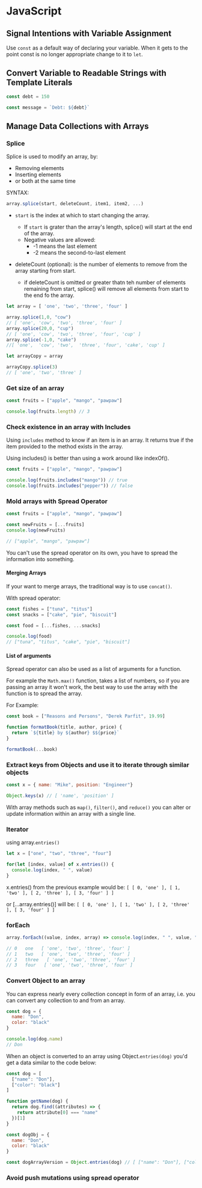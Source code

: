 # JavaScript

## Signal Intentions with Variable Assignment

Use `const` as a default way of declaring your variable. When it gets to the point const is no longer appropriate change to it to `let`.

## Convert Variable to Readable Strings with Template Literals

```js
const debt = 150

const message = `Debt: ${debt}`
```

## Manage Data Collections with Arrays

### Splice

Splice is used to modify an array, by:

- Removing elements
- Inserting elements
- or both at the same time

SYNTAX:

```js
array.splice(start, deleteCount, item1, item2, ...)
```

- `start` is the index at which to start changing the array.
  - If `start` is grater than the array's length, splice() will start at the end of the array.
  - Negative values are allowed:
    - -1 means the last element
    - -2 means the second-to-last element

- deleteCount (optional):
is the number of elements to remove from the array starting from start.
  - if deleteCount is omitted or greater thatn teh number of elements remaining from start, splice() will remove all elements from start to the end fo the array.

```js
let array = [ 'one', 'two', 'three', 'four' ]

array.splice(1,0, "cow")
// [ 'one', 'cow', 'two', 'three', 'four' ]
array.splice(20,0, "cup")
// [ 'one', 'cow', 'two', 'three', 'four', 'cup' ]
array.splice(-1,0, "cake")
//[ 'one',  'cow', 'two',  'three', 'four', 'cake', 'cup' ]

let arrayCopy = array

arrayCopy.splice(3)
// [ 'one', 'two', 'three' ]
```

### Get size of an array

```js
const fruits = ["apple", "mango", "pawpaw"]

console.log(fruits.length) // 3
```

### Check existence in an array with Includes

Using `includes`  method to know if an item is in an array. It returns true if the item provided to the method exists in the array.

Using includes() is better than using a work around like indexOf().

```js
const fruits = ["apple", "mango", "pawpaw"]

console.log(fruits.includes("mango")) // true
console.log(fruits.includes("pepper")) // false
```

### Mold arrays with Spread Operator

```js
const fruits = ["apple", "mango", "pawpaw"]

const newFruits = [...fruits]
console.log(newFruits)

// ["apple", "mango", "pawpaw"]
```

You can't use the spread operator on its own, you have to spread the information into something.

#### Merging Arrays

If your want to merge arrays, the traditional way is to use `concat()`.

With spread operator:

```js
const fishes = ["tuna", "titus"]
const snacks = ["cake", "pie", "biscuit"]

const food = [...fishes, ...snacks]

console.log(food)
// ["tuna", "titus", "cake", "pie", "biscuit"]
```

#### List of arguments

Spread operator can also be used as a list of arguments for a function.

For example the `Math.max()` function, takes a list of numbers, so if you are passing an array it won't work, the best way to use the array with the function is to spread the array.

For Example:

```js
const book = ["Reasons and Persons", "Derek Parfit", 19.99]

function formatBook(title, author, price) {
  return `${title} by ${author} $${price}`
}

formatBook(...book)
```

### Extract keys from Objects and use it to iterate through similar objects

```js
const x = { name: "Mike", position: "Engineer"}

Object.keys(x) // [ 'name', 'position' ]
```

With array methods such as `map()`, `filter()`, and `reduce()` you can alter or update information within an array with a single line.

### Iterator

using array.`entries()`

```js
let x = ["one", "two", "three", "four"]

for(let [index, value] of x.entries()) {
  console.log(index, " ", value)
}
```

x.entries() from the previous example would be:
`[ [ 0, 'one' ], [ 1, 'two' ], [ 2, 'three' ], [ 3, 'four' ] ]`

or [...array.entries()] will be:
`[ [ 0, 'one' ], [ 1, 'two' ], [ 2, 'three' ], [ 3, 'four' ] ]`

### forEach

```js
array.forEach((value, index, array) => console.log(index, " ", value, " ", array))

// 0   one   [ 'one', 'two', 'three', 'four' ]
// 1   two   [ 'one', 'two', 'three', 'four' ]
// 2   three   [ 'one', 'two', 'three', 'four' ]
// 3   four   [ 'one', 'two', 'three', 'four' ]
```

### Convert Object to an array

You can express nearly every collection concept in form of an array, i.e. you can convert any collection to and from an array.

```js
const dog = {
  name: "Don",
  color: "black"
}

console.log(dog.name)
// Don
```

When an object is converted to an array using Object.`entries(dog)` you'd get a data similar to the code below:

```js
const dog = [
  ["name": "Don"],
  ["color": "black"]
]

function getName(dog) {
  return dog.find((attributes) => {
    return attribute[0] === "name"
  })[1]
}
```

```js
const dogObj = {
  name: "Don",
  color: "black"
}

const dogArrayVersion = Object.entries(dog) // [ ["name": "Don"], ["color": "black"] ]
```

### Avoid push mutations using spread operator



